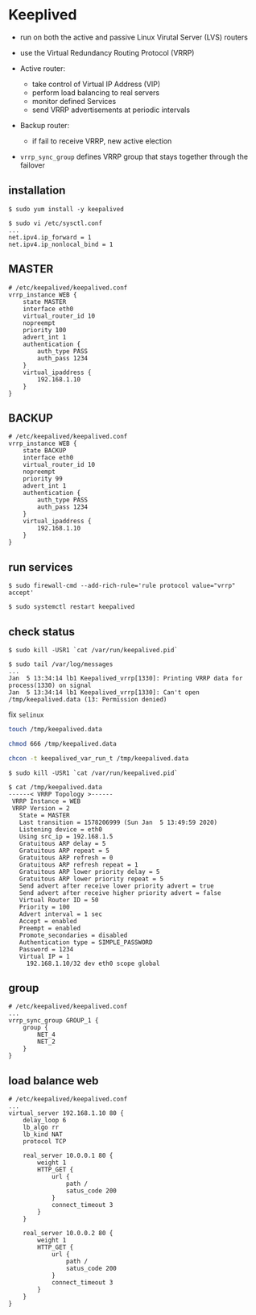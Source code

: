 # Keeplived

- run on both the active and passive Linux Virutal Server (LVS) routers
- use the Virtual Redundancy Routing Protocol (VRRP)
- Active router:
  - take control of Virtual IP Address (VIP)
  - perform load balancing to real servers
  - monitor defined Services
  - send VRRP advertisements at periodic intervals

- Backup router:
  - if fail to receive VRRP, new active election

- `vrrp_sync_group` defines VRRP group that stays together through the failover

## installation

```console
$ sudo yum install -y keepalived
```

```console
$ sudo vi /etc/sysctl.conf
...
net.ipv4.ip_forward = 1
net.ipv4.ip_nonlocal_bind = 1
```

## MASTER

```
# /etc/keepalived/keepalived.conf
vrrp_instance WEB {
    state MASTER
    interface eth0
    virtual_router_id 10
    nopreempt
    priority 100
    advert_int 1
    authentication {
        auth_type PASS
        auth_pass 1234
    }
    virtual_ipaddress {
        192.168.1.10
    }
}
```

## BACKUP

```
# /etc/keepalived/keepalived.conf
vrrp_instance WEB {
    state BACKUP
    interface eth0
    virtual_router_id 10
    nopreempt
    priority 99
    advert_int 1
    authentication {
        auth_type PASS
        auth_pass 1234
    }
    virtual_ipaddress {
        192.168.1.10
    }
}
```

## run services

```console
$ sudo firewall-cmd --add-rich-rule='rule protocol value="vrrp" accept'

$ sudo systemctl restart keepalived
```

## check status

```console
$ sudo kill -USR1 `cat /var/run/keepalived.pid`

$ sudo tail /var/log/messages
...
Jan  5 13:34:14 lb1 Keepalived_vrrp[1330]: Printing VRRP data for process(1330) on signal
Jan  5 13:34:14 lb1 Keepalived_vrrp[1330]: Can't open /tmp/keepalived.data (13: Permission denied)
```

fix `selinux`

```bash
touch /tmp/keepalived.data

chmod 666 /tmp/keepalived.data

chcon -t keepalived_var_run_t /tmp/keepalived.data
```

```console
$ sudo kill -USR1 `cat /var/run/keepalived.pid`

$ cat /tmp/keepalived.data
------< VRRP Topology >------
 VRRP Instance = WEB
 VRRP Version = 2
   State = MASTER
   Last transition = 1578206999 (Sun Jan  5 13:49:59 2020)
   Listening device = eth0
   Using src_ip = 192.168.1.5
   Gratuitous ARP delay = 5
   Gratuitous ARP repeat = 5
   Gratuitous ARP refresh = 0
   Gratuitous ARP refresh repeat = 1
   Gratuitous ARP lower priority delay = 5
   Gratuitous ARP lower priority repeat = 5
   Send advert after receive lower priority advert = true
   Send advert after receive higher priority advert = false
   Virtual Router ID = 50
   Priority = 100
   Advert interval = 1 sec
   Accept = enabled
   Preempt = enabled
   Promote_secondaries = disabled
   Authentication type = SIMPLE_PASSWORD
   Password = 1234
   Virtual IP = 1
     192.168.1.10/32 dev eth0 scope global
```

## group

```
# /etc/keepalived/keepalived.conf
...
vrrp_sync_group GROUP_1 {
    group {
        NET_4
        NET_2
    }
}
```

## load balance web

```
# /etc/keepalived/keepalived.conf
...
virtual_server 192.168.1.10 80 {
    delay_loop 6
    lb_algo rr
    lb_kind NAT
    protocol TCP

    real_server 10.0.0.1 80 {
        weight 1
        HTTP_GET {
            url {
                path /
                satus_code 200
            }
            connect_timeout 3
        }
    }

    real_server 10.0.0.2 80 {
        weight 1
        HTTP_GET {
            url {
                path /
                satus_code 200
            }
            connect_timeout 3
        }
    }
}
```
